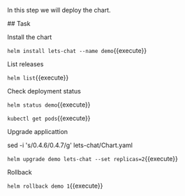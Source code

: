 In this step we will deploy the chart.

## Task

Install the chart

`helm install lets-chat --name demo`{{execute}}

List releases

`helm list`{{execute}}

Check deployment status

`helm status demo`{{execute}}

`kubectl get pods`{{execute}}

Upgrade applicattion

sed -i 's/0.4.6/0.4.7/g' lets-chat/Chart.yaml

`helm upgrade demo lets-chat --set replicas=2`{{execute}}

Rollback

`helm rollback demo 1`{{execute}}
